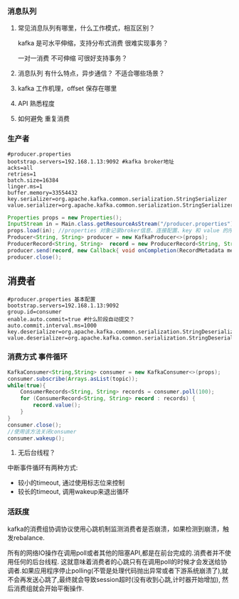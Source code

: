 ### 消息队列

1. 常见消息队列有哪里，什么工作模式，相互区别？

   kafka 是可水平伸缩，支持分布式消费 很难实现事务？

   一对一消费 不可伸缩 可很好支持事务？ 

2. 消息队列 有什么特点，异步通信？ 不适合哪些场景？

3. kafka 工作机理，offset 保存在哪里

4. API 熟悉程度

5. 如何避免 重复消费



### 生产者

```properties
#producer.properties
bootstrap.servers=192.168.1.13:9092 #kafka broker地址
acks=all
retries=1
batch.size=16384
linger.ms=1
buffer.memory=33554432
key.serializer=org.apache.kafka.common.serialization.StringSerializer
value.serializer=org.apache.kafka.common.serialization.StringSerializer
```

```java
Properties props = new Properties();
InputStream in = Main.class.getResourceAsStream("/producer.properties");
props.load(in); //properties 对象记录broker信息、连接配置、key 和 value 的序列化器
Producer<String, String> producer = new KafkaProducer<>(props);
ProducerRecord<String, String>  record = new ProducerRecord<String, String>("主题名", Integer.toString(key), jsonStr); // record对象记录 topic key value
producer.send(record, new Callback{ void onCompletion(RecordMetadata metadata, Exception exception){}} );
producer.close();
```



## 消费者

```properties
#producer.properties 基本配置
bootstrap.servers=192.168.1.13:9092
group.id=consumer
enable.auto.commit=true #什么阶段自动提交？
auto.commit.interval.ms=1000
key.deserializer=org.apache.kafka.common.serialization.StringDeserializer
value.deserializer=org.apache.kafka.common.serialization.StringDeserializer
```

### 消费方式  事件循环

```java
KafkaConsumer<String,String> consumer = new KafkaConsumer<>(props);
consumer.subscribe(Arrays.asList(topic));
while(true){
	ConsumerRecords<String, String> records = consumer.poll(100);
	for (ConsumerRecord<String, String> record : records) {
		record.value();
	}			
}
consumer.close();
//使用该方法关闭consumer
consumer.wakeup();
```

1. 无后台线程？

中断事件循环有两种方式:

- 较小的timeout, 通过使用标志位来控制
- 较长的timeout, 调用wakeup来退出循环



### 活跃度

kafka的消费组协调协议使用心跳机制监测消费者是否崩溃，如果检测到崩溃，触发rebalance.

所有的网络IO操作在调用poll或者其他的阻塞API,都是在前台完成的.消费者并不使用任何的后台线程. 这就意味着消费者的心跳只有在调用poll的时候才会发送给协调者.如果应用程序停止polling(不管是处理代码抛出异常或者下游系统崩溃了),就不会再发送心跳了,最终就会导致session超时(没有收到心跳,计时器开始增加), 然后消费组就会开始平衡操作.